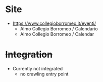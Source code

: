 # Site

* https://www.collegioborromeo.it/eventi/
    * Almo Collegio Borromeo / Calendario
    * Almo Collegio Borromeo / Calendar

# ~~Integration~~

* Currently not integrated
    * no crawling entry point


